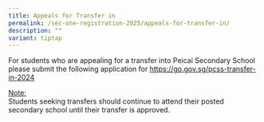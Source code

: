 ```yaml
---
title: Appeals for Transfer in
permalink: /sec-one-registration-2025/appeals-for-transfer-in/
description: ""
variant: tiptap
---
```

<p>For students who are appealing for a transfer into Peicai Secondary School please submit&nbsp;the following application for <a href="https://go.gov.sg/pcss-transfer-in-2024" rel="noopener noreferrer nofollow" target="_blank">https://go.gov.sg/pcss-transfer-in-2024</a></p><p><u>Note:</u><br>Students seeking transfers should continue to attend their posted secondary school until&nbsp;their transfer is approved.</p>